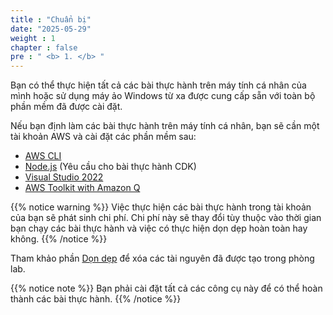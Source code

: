 ```yaml
---
title : "Chuẩn bị"
date: "2025-05-29"
weight : 1
chapter : false
pre : " <b> 1. </b> "
---
```


Bạn có thể thực hiện tất cả các bài thực hành trên máy tính cá nhân của mình hoặc sử dụng máy ảo Windows từ xa được cung cấp sẵn với toàn bộ phần mềm đã được cài đặt.

Nếu bạn định làm các bài thực hành trên máy tính cá nhân, bạn sẽ cần một tài khoản AWS và cài đặt các phần mềm sau:
  - [AWS CLI](https://aws.amazon.com/cli/)
  - [Node.js](https://nodejs.org/en/) (Yêu cầu cho bài thực hành CDK)
  - [Visual Studio 2022](https://visualstudio.microsoft.com/downloads/)
  - [AWS Toolkit with Amazon Q](https://aws.amazon.com/visualstudio/)

{{% notice warning %}}
Việc thực hiện các bài thực hành trong tài khoản của bạn sẽ phát sinh chi phí. Chi phí này sẽ thay đổi tùy thuộc vào thời gian bạn chạy các bài thực hành và việc có thực hiện dọn dẹp hoàn toàn hay không.
{{% /notice %}}

Tham khảo phần [Dọn dẹp](/9-cleanup/) để xóa các tài nguyên đã được tạo trong phòng lab.


{{% notice note %}}
Bạn phải cài đặt tất cả các công cụ này để có thể hoàn thành các bài thực hành.
{{% /notice %}}
